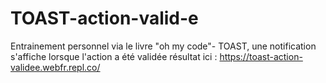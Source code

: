 # TOAST-action-valid-e
Entrainement personnel via le livre "oh my code"- TOAST, une notification s'affiche lorsque l'action a été validée
résultat ici : https://toast-action-validee.webfr.repl.co/
